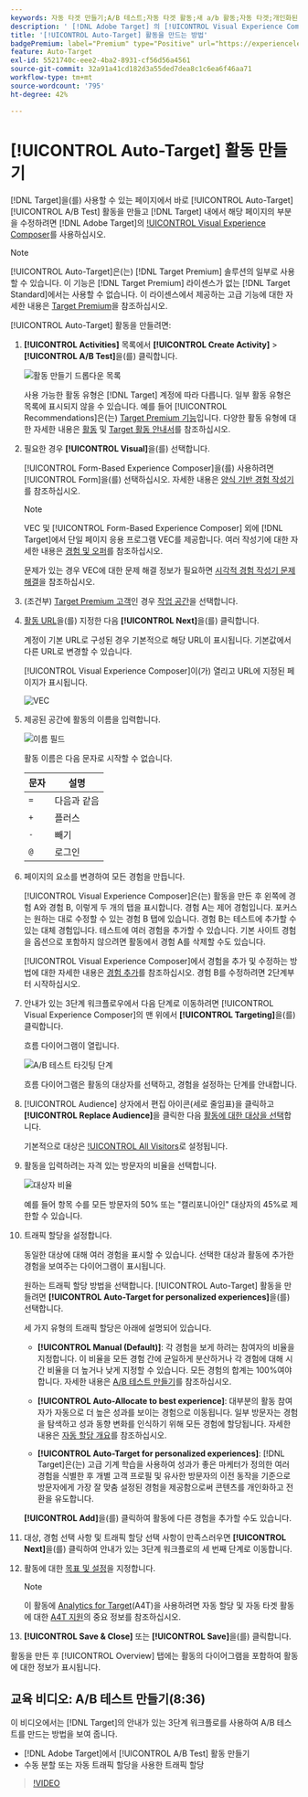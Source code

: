 ```yaml
---
keywords: 자동 타겟 만들기;A/B 테스트;자동 타겟 활동;새 a/b 활동;자동 타겟;개인화된 경험에 대한 자동 타겟;개인화된;최적화
description: ' [!DNL Adobe Target] 의 [!UICONTROL Visual Experience Composer](VEC)을(를) 사용하여 [!UICONTROL Auto-Target] A/B 테스트 활동을 만드는 방법을 알아봅니다.'
title: '[!UICONTROL Auto-Target] 활동을 만드는 방법'
badgePremium: label="Premium" type="Positive" url="https://experienceleague.adobe.com/docs/target/using/introduction/intro.html?lang=en#premium newtab=true" tooltip="Target Premium에 포함된 내용을 확인합니다."
feature: Auto-Target
exl-id: 5521740c-eee2-4ba2-8931-cf56d56a4561
source-git-commit: 32a91a41cd182d3a55ded7dea8c1c6ea6f46aa71
workflow-type: tm+mt
source-wordcount: '795'
ht-degree: 42%

---
```


# [!UICONTROL Auto-Target] 활동 만들기

[!DNL Target]을(를) 사용할 수 있는 페이지에서 바로 [!UICONTROL Auto-Target] [!UICONTROL A/B Test] 활동을 만들고 [!DNL Target] 내에서 해당 페이지의 부분을 수정하려면 [!DNL Adobe Target]의 [!UICONTROL Visual Experience Composer](VEC)를 사용하십시오.

>[!NOTE]
>
>[!UICONTROL Auto-Target]은(는) [!DNL Target Premium] 솔루션의 일부로 사용할 수 있습니다. 이 기능은 [!DNL Target Premium] 라이센스가 없는 [!DNL Target Standard]에서는 사용할 수 없습니다. 이 라이센스에서 제공하는 고급 기능에 대한 자세한 내용은 [Target Premium](/help/main/c-intro/intro.md)을 참조하십시오.

[!UICONTROL Auto-Target] 활동을 만들려면:

1. **[!UICONTROL Activities]** 목록에서 **[!UICONTROL Create Activity]** > **[!UICONTROL A/B Test]**&#x200B;을(를) 클릭합니다.

   ![활동 만들기 드롭다운 목록](/help/main/c-activities/t-test-ab/t-test-create-ab/assets/ab_select-new.png)

   사용 가능한 활동 유형은 [!DNL Target] 계정에 따라 다릅니다. 일부 활동 유형은 목록에 표시되지 않을 수 있습니다. 예를 들어 [!UICONTROL Recommendations]은(는) [Target Premium 기능](/help/main/c-intro/intro.md#premium)입니다. 다양한 활동 유형에 대한 자세한 내용은 [활동](/help/main/c-activities/activities.md) 및 [Target 활동 안내서](/help/main/c-activities/target-activities-guide.md)를 참조하십시오.

1. 필요한 경우 **[!UICONTROL Visual]**&#x200B;을(를) 선택합니다.

   [!UICONTROL Form-Based Experience Composer]을(를) 사용하려면 [!UICONTROL Form]을(를) 선택하십시오. 자세한 내용은 [양식 기반 경험 작성기](/help/main/c-experiences/form-experience-composer.md)를 참조하십시오.

   >[!NOTE]
   >
   >VEC 및 [!UICONTROL Form-Based Experience Composer] 외에 [!DNL Target]에서 단일 페이지 응용 프로그램 VEC를 제공합니다. 여러 작성기에 대한 자세한 내용은 [경험 및 오퍼](/help/main/c-experiences/experiences.md)를 참조하십시오.
   >
   >문제가 있는 경우 VEC에 대한 문제 해결 정보가 필요하면 [시각적 경험 작성기 문제 해결](/help/main/c-experiences/c-visual-experience-composer/r-troubleshoot-composer/troubleshoot-composer.md)을 참조하십시오.

1. (조건부) [Target Premium 고객](/help/main/c-intro/intro.md#premium)인 경우 [작업 공간](/help/main/administrating-target/c-user-management/property-channel/property-channel.md)을 선택합니다.

1. [활동 URL](/help/main/c-activities/t-test-ab/t-test-create-ab/ab-activity-url.md)을(를) 지정한 다음 **[!UICONTROL Next]**&#x200B;을(를) 클릭합니다.

   계정이 기본 URL로 구성된 경우 기본적으로 해당 URL이 표시됩니다. 기본값에서 다른 URL로 변경할 수 있습니다.

   [!UICONTROL Visual Experience Composer]이(가) 열리고 URL에 지정된 페이지가 표시됩니다.

   ![VEC](/help/main/c-activities/t-test-ab/t-test-create-ab/assets/vec-new.png)

1. 제공된 공간에 활동의 이름을 입력합니다.

   ![이름 필드](/help/main/c-activities/t-test-ab/t-test-create-ab/assets/ab_newname-new.png)

   활동 이름은 다음 문자로 시작할 수 없습니다.

   | 문자 | 설명 |
   |--- |--- |
   | `=` | 다음과 같음 |
   | `+` | 플러스 |
   | `-` | 빼기 |
   | `@` | 로그인 |

1. 페이지의 요소를 변경하여 모든 경험을 만듭니다.

   [!UICONTROL Visual Experience Composer]은(는) 활동을 만든 후 왼쪽에 경험 A와 경험 B, 이렇게 두 개의 탭을 표시합니다. 경험 A는 제어 경험입니다. 포커스는 원하는 대로 수정할 수 있는 경험 B 탭에 있습니다. 경험 B는 테스트에 추가할 수 있는 대체 경험입니다. 테스트에 여러 경험을 추가할 수 있습니다. 기본 사이트 경험을 옵션으로 포함하지 않으려면 활동에서 경험 A를 삭제할 수도 있습니다.

   [!UICONTROL Visual Experience Composer]에서 경험을 추가 및 수정하는 방법에 대한 자세한 내용은 [경험 추가](/help/main/c-activities/t-test-ab/t-test-create-ab/ab-add-experience.md)를 참조하십시오. 경험 B를 수정하려면 2단계부터 시작하십시오.

1. 안내가 있는 3단계 워크플로우에서 다음 단계로 이동하려면 [!UICONTROL Visual Experience Composer]의 맨 위에서 **[!UICONTROL Targeting]**&#x200B;을(를) 클릭합니다.

   흐름 다이어그램이 열립니다.

   ![A/B 테스트 타깃팅 단계](/help/main/c-activities/t-test-ab/t-test-create-ab/assets/ab_flow-new.png)

   흐름 다이어그램은 활동의 대상자를 선택하고, 경험을 설정하는 단계를 안내합니다.

1. [!UICONTROL Audience] 상자에서 편집 아이콘(세로 줄임표)을 클릭하고 **[!UICONTROL Replace Audience]**&#x200B;을 클릭한 다음 [활동에 대한 대상을 선택](/help/main/c-activities/t-test-ab/t-test-create-ab/ab-audience.md)합니다.

   기본적으로 대상은 [!UICONTROL All Visitors](으)로 설정됩니다.

1. 활동을 입력하려는 자격 있는 방문자의 비율을 선택합니다.

   ![대상자 비율](/help/main/c-activities/t-test-ab/t-test-create-ab/assets/audperc-new.png)

   예를 들어 항목 수를 모든 방문자의 50% 또는 &quot;캘리포니아인&quot; 대상자의 45%로 제한할 수 있습니다.

1. 트래픽 할당을 설정합니다.

   동일한 대상에 대해 여러 경험을 표시할 수 있습니다. 선택한 대상과 활동에 추가한 경험을 보여주는 다이어그램이 표시됩니다.

   원하는 트래픽 할당 방법을 선택합니다. [!UICONTROL Auto-Target] 활동을 만들려면 **[!UICONTROL Auto-Target for personalized experiences]**&#x200B;을(를) 선택합니다.

   세 가지 유형의 트래픽 할당은 아래에 설명되어 있습니다.

   * **[!UICONTROL Manual (Default)]**: 각 경험을 보게 하려는 참여자의 비율을 지정합니다. 이 비율을 모든 경험 간에 균일하게 분산하거나 각 경험에 대해 시간 비율을 더 높거나 낮게 지정할 수 있습니다. 모든 경험의 합계는 100%여야 합니다. 자세한 내용은 [A/B 테스트 만들기](/help/main/c-activities/t-test-ab/t-test-create-ab/test-create-ab.md)를 참조하십시오.

   * **[!UICONTROL Auto-Allocate to best experience]**: 대부분의 활동 참여자가 자동으로 더 높은 성과를 보이는 경험으로 이동됩니다. 일부 방문자는 경험을 탐색하고 성과 동향 변화를 인식하기 위해 모든 경험에 할당됩니다. 자세한 내용은 [자동 할당 개요](/help/main/c-activities/automated-traffic-allocation/automated-traffic-allocation.md)를 참조하십시오.

   * **[!UICONTROL Auto-Target for personalized experiences]**: [!DNL Target]은(는) 고급 기계 학습을 사용하여 성과가 좋은 마케터가 정의한 여러 경험을 식별한 후 개별 고객 프로필 및 유사한 방문자의 이전 동작을 기준으로 방문자에게 가장 잘 맞춤 설정된 경험을 제공함으로써 콘텐츠를 개인화하고 전환을 유도합니다.

   **[!UICONTROL Add]**&#x200B;을(를) 클릭하여 활동에 다른 경험을 추가할 수도 있습니다.

1. 대상, 경험 선택 사항 및 트래픽 할당 선택 사항이 만족스러우면 **[!UICONTROL Next]**&#x200B;을(를) 클릭하여 안내가 있는 3단계 워크플로의 세 번째 단계로 이동합니다.

1. 활동에 대한 [목표 및 설정](/help/main/c-activities/t-test-ab/t-test-create-ab/ab-goals-and-settings.md)을 지정합니다.

   >[!NOTE]
   >
   >이 활동에 [Analytics for Target](/help/main/c-integrating-target-with-mac/a4t/a4t.md)(A4T)을 사용하려면 자동 할당 및 자동 타겟 활동에 대한 [A4T 지원](/help/main/c-integrating-target-with-mac/a4t/a4t-at-aa.md)의 중요 정보를 참조하십시오.

1. **[!UICONTROL Save & Close]** 또는 **[!UICONTROL Save]**&#x200B;을(를) 클릭합니다.

활동을 만든 후 [!UICONTROL Overview] 탭에는 활동의 다이어그램을 포함하여 활동에 대한 정보가 표시됩니다.

## 교육 비디오: A/B 테스트 만들기(8:36)

이 비디오에서는 [!DNL Target]의 안내가 있는 3단계 워크플로를 사용하여 A/B 테스트를 만드는 방법을 보여 줍니다.

* [!DNL Adobe Target]에서 [!UICONTROL A/B Test] 활동 만들기
* 수동 분할 또는 자동 트래픽 할당을 사용한 트래픽 할당

>[!VIDEO](https://video.tv.adobe.com/v/17391)
